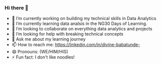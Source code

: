 ### Hi there 👋




- 🔭 I’m currently working on building my technical skills in Data Analytics
- 🌱 I’m currently learning data analsis in the NG30 Days of Learning.
- 👯 I’m looking to collaborate on everything data analytics and projects
- 🤔 I’m looking for help with breaking technical concepts
- 💬 Ask me about my learning journey
- 📫 How to reach me: https://linkedin.com/in/divine-babatunde-
- 😄 Pronouns: (WE/HIM/HIS)
- ⚡ Fun fact: I don't like noodles!
